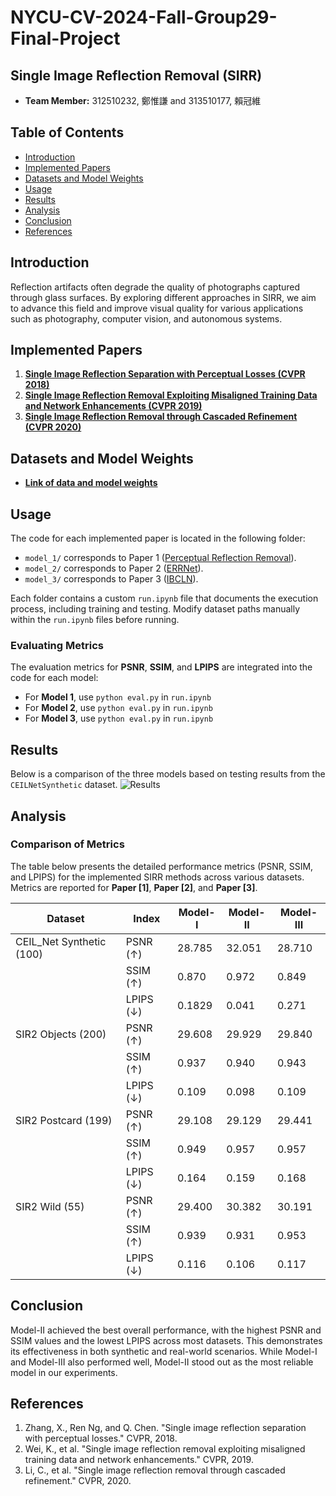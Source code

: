 # NYCU-CV-2024-Fall-Group29-Final-Project
## Single Image Reflection Removal (SIRR)


- **Team Member:** 312510232, 鄭惟謙 and 313510177, 賴冠維

## Table of Contents
- [Introduction](#introduction)
- [Implemented Papers](#implemented-papers)
- [Datasets and Model Weights](#datasets)
- [Usage](#usage)
- [Results](#results)
- [Analysis](#analysis)
- [Conclusion](#conclusion)
- [References](#references)

## Introduction
Reflection artifacts often degrade the quality of photographs captured through glass surfaces. By exploring different approaches in SIRR, we aim to advance this field and improve visual quality for various applications such as photography, computer vision, and autonomous systems.


## Implemented Papers
1. **[Single Image Reflection Separation with Perceptual Losses (CVPR 2018)](https://openaccess.thecvf.com/content_cvpr_2018/papers/Zhang_Single_Image_Reflection_CVPR_2018_paper.pdf)**
2. **[Single Image Reflection Removal Exploiting Misaligned Training Data and Network Enhancements (CVPR 2019)](https://openaccess.thecvf.com/content_CVPR_2019/papers/Wei_Single_Image_Reflection_Removal_Exploiting_Misaligned_Training_Data_and_Network_CVPR_2019_paper.pdf)**
3. **[Single Image Reflection Removal through Cascaded Refinement (CVPR 2020)](https://openaccess.thecvf.com/content_CVPR_2020/papers/Li_Single_Image_Reflection_Removal_Through_Cascaded_Refinement_CVPR_2020_paper.pdf)**

## Datasets and Model Weights

- **[Link of data and model weights](https://drive.google.com/drive/folders/1QJfaTHqoElUqW2GJLho2odpVPrXttEGD?usp=sharing)** 


## Usage
The code for each implemented paper is located in the following folder:
- `model_1/` corresponds to Paper 1 ([Perceptual Reflection Removal](https://github.com/ceciliavision/perceptual-reflection-removal)).
- `model_2/` corresponds to Paper 2 ([ERRNet](https://github.com/Vandermode/ERRNet)).
- `model_3/` corresponds to Paper 3 ([IBCLN](https://github.com/JHL-HUST/IBCLN)).

Each folder contains a custom `run.ipynb` file that documents the execution process, including training and testing. Modify dataset paths manually within the `run.ipynb` files before running.

### Evaluating Metrics
The evaluation metrics for **PSNR**, **SSIM**, and **LPIPS** are integrated into the code for each model:
  - For **Model 1**, use `python eval.py` in `run.ipynb`
  - For **Model 2**, use `python eval.py` in `run.ipynb`
  - For **Model 3**, use `python eval.py` in `run.ipynb`


## Results
Below is a comparison of the three models based on testing results from the `CEILNetSynthetic` dataset.
![Results](img/result.png)

## Analysis

### Comparison of Metrics
The table below presents the detailed performance metrics (PSNR, SSIM, and LPIPS) for the implemented SIRR methods across various datasets. Metrics are reported for **Paper [1]**, **Paper [2]**, and **Paper [3]**.

| Dataset                | Index      | Model-I   | Model-II   | Model-III  |
|------------------------|------------|-----------|------------|------------|
| CEIL_Net Synthetic (100) | PSNR (↑)  | 28.785    | 32.051     | 28.710     |
|                        | SSIM (↑)  | 0.870     | 0.972      | 0.849      |
|                        | LPIPS (↓) | 0.1829    | 0.041      | 0.271      |
| SIR2 Objects (200)     | PSNR (↑)  | 29.608    | 29.929     | 29.840     |
|                        | SSIM (↑)  | 0.937     | 0.940      | 0.943      |
|                        | LPIPS (↓) | 0.109     | 0.098      | 0.109      |
| SIR2 Postcard (199)    | PSNR (↑)  | 29.108    | 29.129     | 29.441     |
|                        | SSIM (↑)  | 0.949     | 0.957      | 0.957      |
|                        | LPIPS (↓) | 0.164     | 0.159      | 0.168      |
| SIR2 Wild (55)         | PSNR (↑)  | 29.400    | 30.382     | 30.191     |
|                        | SSIM (↑)  | 0.939     | 0.931      | 0.953      |
|                        | LPIPS (↓) | 0.116     | 0.106      | 0.117      |



## Conclusion
Model-II achieved the best overall performance, with the highest PSNR and SSIM values and the lowest LPIPS across most datasets. This demonstrates its effectiveness in both synthetic and real-world scenarios. While Model-I and Model-III also performed well, Model-II stood out as the most reliable model in our experiments.

## References
1. Zhang, X., Ren Ng, and Q. Chen. "Single image reflection separation with perceptual losses." CVPR, 2018.
2. Wei, K., et al. "Single image reflection removal exploiting misaligned training data and network enhancements." CVPR, 2019.
3. Li, C., et al. "Single image reflection removal through cascaded refinement." CVPR, 2020.

